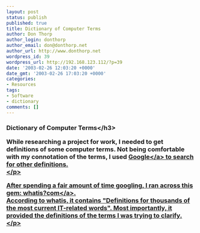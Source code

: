 ```yaml
---
layout: post
status: publish
published: true
title: Dictionary of Computer Terms
author: Don Thorp
author_login: donthorp
author_email: don@donthorp.net
author_url: http://www.donthorp.net
wordpress_id: 39
wordpress_url: http://192.168.123.112/?p=39
date: '2003-02-26 12:03:20 +0000'
date_gmt: '2003-02-26 17:03:20 +0000'
categories:
- Resources
tags:
- Software
- dictionary
comments: []
---
```

<h3>Dictionary of Computer Terms<&#47;h3></p>
<p>While researching a project for work, I needed to get definitions of some computer terms. Not being comfortable with my connotation of the terms, I used <a href="http:&#47;&#47;www.google.com" target="_blank">Google<&#47;a> to search for other definitions.<br />
<&#47;p></p>
<p>After spending a fair amount of time googling, I ran across this gem: <a href="http:&#47;&#47;whatis.techtarget.com&#47;" target="_blank">whatis?com<&#47;a>.<br />
According to whatis, it contains "Definitions for thousands of the most current IT-related words". Most importantly, it provided the definitions of the terms I was trying to clarify.<br />
<&#47;p></p>
